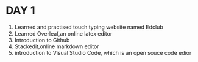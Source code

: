 # DAY 1
1. Learned and practised touch typing website named Edclub
2. Learned Overleaf,an online latex editor
3. Introduction to Github
4. Stackedit,online markdown editor
5. introduction to Visual Studio Code, which is an open souce code edior
